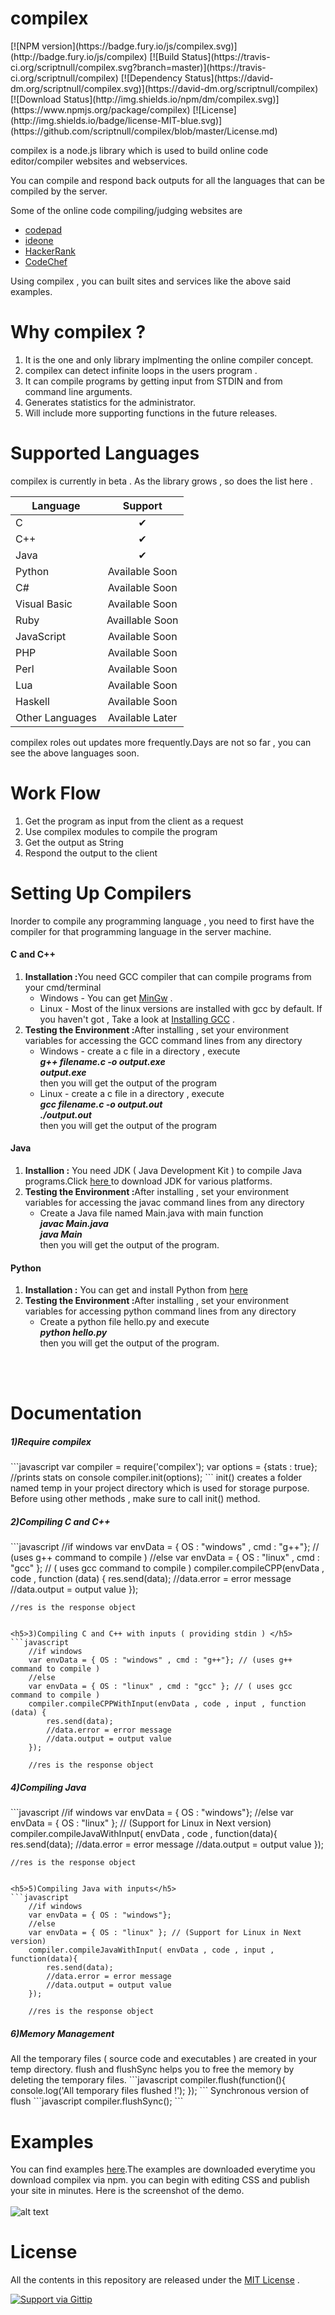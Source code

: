 <h1>compilex</h1>
[![NPM version](https://badge.fury.io/js/compilex.svg)](http://badge.fury.io/js/compilex)
[![Build Status](https://travis-ci.org/scriptnull/compilex.svg?branch=master)](https://travis-ci.org/scriptnull/compilex)
[![Dependency Status](https://david-dm.org/scriptnull/compilex.svg)](https://david-dm.org/scriptnull/compilex)
[![Download Status](http://img.shields.io/npm/dm/compilex.svg)](https://www.npmjs.org/package/compilex)
[![License](http://img.shields.io/badge/license-MIT-blue.svg)](https://github.com/scriptnull/compilex/blob/master/License.md)


compilex is a node.js library which is used to build online code editor/compiler websites and webservices.

You can compile and respond back outputs for all the languages that can be compiled by the server.

Some of the online code compiling/judging websites are 
<ul>
<li><a href="http://www.codepad.org">codepad</a></li>
<li><a href="http://www.ideone.com">ideone</a></li>
<li><a href="http://www.hackerrank.com">HackerRank</a></li>
<li><a href="http://www.codechef.com">CodeChef</a></li>
</ul>
Using compilex , you can built sites and services like the above said examples.

Why compilex ?
=============
1) It is the one and only library implmenting the online compiler concept. <br/>
2) compilex can detect infinite loops in the users program . <br/>
3) It can compile programs by getting input from STDIN and from command line arguments. <br/>
4) Generates statistics for the administrator. <br />
5) Will include more supporting functions in the future releases.

Supported Languages 
===================
compilex is currently in beta . As the library grows , so does the list here .

| Language | Support |
|---------|:-------:|
|C |&#x2714;|
|C++ | &#x2714; |
|Java | &#x2714; |
|Python | Available Soon |
|C# | Available Soon |
|Visual Basic | Available Soon |
|Ruby | Availlable Soon |
|JavaScript | Available Soon |
|PHP | Available Soon |
|Perl | Available Soon |
|Lua | Available Soon |
|Haskell| Available Soon |
|Other Languages | Available Later |

compilex roles out updates more frequently.Days are not so far , you can see the above languages soon.

Work Flow
=========
1) Get the program as input from the client as a request<br/>
2) Use compilex modules to compile the program <br/>
3) Get the output as String<br/>
4) Respond the output to the client<br/>

Setting Up Compilers 
====================
Inorder to compile any programming language , you need to first have the compiler for that programming language in the server machine.

<h4>C and C++</h4>
<ol>
<li><b>Installation :</b>You need GCC compiler that can compile programs from your cmd/terminal
    <ul>
    <li>Windows - You can get <a href="http://www.mingw.org/">MinGw</a> . </li>
    <li>Linux - Most of the linux versions are installed with gcc by default. If you haven't got , Take a look at <a href="http://gcc.gnu.org/wiki/InstallingGCC">Installing GCC</a> . </li>
    </ul>
</li>
<li><b>Testing the Environment :</b>After installing , set your environment variables for accessing the GCC command lines from any directory
    <ul>
    <li>Windows - create a c file in a directory , execute <br/> 
    <i><b>g++ filename.c -o output.exe<br/>
    output.exe</b></i><br/>
    then you will get the output of the program</li>
    <li>Linux - create a c file in a directory , execute <br/>
    <i><b>gcc filename.c -o output.out<br/>
    ./output.out</b></i><br />
    then you will get the output of the program</li>
    </ul>
</ol>

<h4>Java</h4>
<ol>
<li><b>Installion :</b> You need JDK ( Java Development Kit ) to compile Java programs.Click <a href="http://www.oracle.com/technetwork/java/javase/downloads/jdk8-downloads-2133151.html"> here </a> to download JDK for various platforms.</li>
<li><b>Testing the Environment :</b>After installing , set your environment variables for accessing the javac command lines from any directory
<ul>
<li>Create a Java file named Main.java with main function<br/>
<i><b>javac Main.java <br />
java Main </b></i><br/>
then you will get the output of the program.
</li>
</ul>
</ol>

<h4>Python</h4>
<ol>
<li><b>Installation :</b> You can get and install Python from <a href="https://www.python.org/download/"> here </a></li>
<li><b>Testing the Environment :</b>After installing , set your environment variables for accessing python command lines from any directory
<ul>
<li>Create a python file hello.py and execute <br/>
<i><b>python hello.py</b></i><br/>
then you will get the output of the program.
</li>
</ul>
</ol>


<br/>
<br/>

Documentation
=============
<h5>1)Require compilex </h5>
```javascript
var compiler = require('compilex');
var options = {stats : true}; //prints stats on console 
compiler.init(options);
```
init() creates a folder named temp in your project directory which is used for storage purpose.
Before using other methods , make sure to call init() method.

<h5>2)Compiling C and C++ </h5>
```javascript
    //if windows  
    var envData = { OS : "windows" , cmd : "g++"}; // (uses g++ command to compile )
    //else
    var envData = { OS : "linux" , cmd : "gcc" }; // ( uses gcc command to compile )
    compiler.compileCPP(envData , code , function (data) {
    	res.send(data);
    	//data.error = error message 
    	//data.output = output value
    });
    
    //res is the response object
```

<h5>3)Compiling C and C++ with inputs ( providing stdin ) </h5>
```javascript
    //if windows  
    var envData = { OS : "windows" , cmd : "g++"}; // (uses g++ command to compile )
    //else
    var envData = { OS : "linux" , cmd : "gcc" }; // ( uses gcc command to compile )
    compiler.compileCPPWithInput(envData , code , input , function (data) {
    	res.send(data);
    	//data.error = error message 
    	//data.output = output value
    });
    
    //res is the response object
```

<h5>4)Compiling Java</h5>
```javascript
    //if windows  
    var envData = { OS : "windows"}; 
    //else
    var envData = { OS : "linux" }; // (Support for Linux in Next version)
    compiler.compileJavaWithInput( envData , code , function(data){
        res.send(data);
        //data.error = error message 
        //data.output = output value
    });
    
    //res is the response object
```

<h5>5)Compiling Java with inputs</h5>
```javascript
    //if windows  
    var envData = { OS : "windows"}; 
    //else
    var envData = { OS : "linux" }; // (Support for Linux in Next version)
    compiler.compileJavaWithInput( envData , code , input ,  function(data){
        res.send(data);
        //data.error = error message 
        //data.output = output value        
    });
    
    //res is the response object
```

<h5>6)Memory Management </h5>
All the temporary files ( source code and executables ) are created in your temp directory.
flush and flushSync helps you to free the memory by deleting the temporary files.
```javascript
    compiler.flush(function(){
    console.log('All temporary files flushed !'); 
    });
```
Synchronous version of flush
```javascript
    compiler.flushSync();
```

Examples
========
You can find examples <a href="examples">here</a>.The examples are downloaded everytime you download compilex via npm.
you can begin with editing CSS and publish your site in minutes.
Here is the screenshot of the demo.
<br />
<br />
![alt text](https://github.com/scriptnull/compileX/raw/master/DemoPicture.png "Screenshot image.")

License
=======
All the contents in this repository are released under the <a href="https://github.com/scriptnull/compilex/blob/master/License.md">MIT License</a> .

[![Support via Gittip](https://rawgithub.com/twolfson/gittip-badge/0.2.0/dist/gittip.png)](https://www.gittip.com/scriptnull/)

